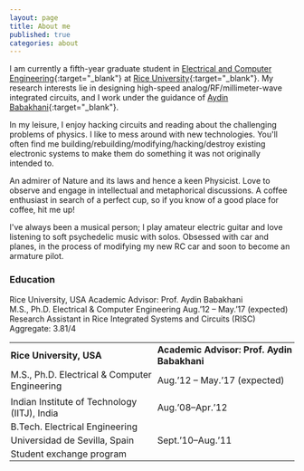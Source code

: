 ```yaml
---
layout: page
title: About me
published: true
categories: about
---
```


I am currently a fifth-year graduate student in [Electrical and Computer Engineering](http://ece.rice.edu){:target="_blank"} at [Rice University](http://rice.edu){:target="_blank"}. My research interests lie in designing high-speed analog/RF/millimeter-wave integrated circuits, and I work under the guidance of [Aydin Babakhani](http://ece.rice.edu/~ab28/){:target="_blank"}.

In my leisure, I enjoy hacking circuits and reading about the challenging problems of physics. I like to mess around with new technologies. You'll often find me building/rebuilding/modifying/hacking/destroy existing electronic systems to make them do something it was not originally intended to. 

An admirer of Nature and its laws and hence a keen Physicist. Love to observe and engage in intellectual and metaphorical discussions. A coffee enthusiast in search of a perfect cup, so if you know of a good place for coffee, hit me up!

I've always been a musical person; I play amateur electric guitar and love listening to soft psychedelic music with solos. Obsessed with car and planes, in the process of modifying my new RC car and soon to become an armature pilot.

### Education

Rice University, USA												Academic Advisor: Prof. Aydin Babakhani<br>
M.S., Ph.D. Electrical & Computer Engineering						Aug.’12 – May.’17 (expected)<br>
Research Assistant in Rice Integrated Systems and Circuits (RISC)	Aggregate: 3.81/4<br>


<style>
table {
    border-collapse: collapse;
    width: 100%;}
th {   
    text-align: left;
    padding: 2px;}

td {
    text-align: left;
    padding: 2px;}
</style>


<table>
  <tr>
    <th>Rice University, USA</th>
    <th>Academic Advisor: Prof. Aydin Babakhani</th>
  </tr>
  <tr>
    <td>M.S., Ph.D. Electrical & Computer Engineering</td>
    <td>Aug.’12 – May.’17 (expected)</td>
  </tr>
  <tr>
    <td></td>
    <td></td>
  </tr>
  <tr>
    <td>Indian Institute of Technology (IITJ), India</td>
    <td>Aug.’08–Apr.’12</td>
  </tr>
  <tr>
    <td>B.Tech. Electrical Engineering</td>
    <td></td>
  </tr>
  <tr>
    <td>Universidad de Sevilla, Spain</td>
    <td>Sept.’10–Aug.’11</td>
  </tr>
  <tr>
    <td>Student exchange program</td>
    <td></td>
  </tr>
</table>
